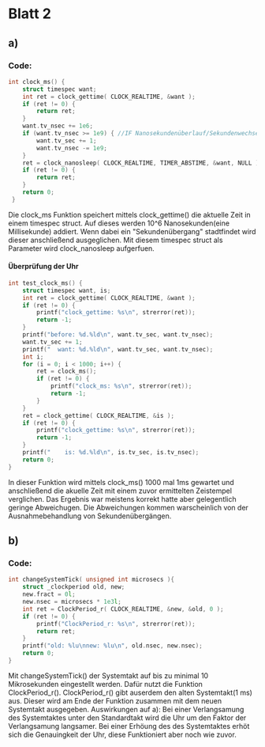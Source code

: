 # Blatt 2
## a)
### Code:
```c
int clock_ms() {
 	struct timespec want;
 	int ret = clock_gettime( CLOCK_REALTIME, &want );
 	if (ret != 0) {
 		return ret;
 	}
 	want.tv_nsec += 1e6;
 	if (want.tv_nsec >= 1e9) { //IF Nanosekundenüberlauf/Sekundenwechsel
 		want.tv_sec += 1;
 		want.tv_nsec -= 1e9;
 	}
 	ret = clock_nanosleep( CLOCK_REALTIME, TIMER_ABSTIME, &want, NULL );
 	if (ret != 0) {
 		return ret;
 	}
 	return 0;
 }
 ```
 Die clock_ms Funktion speichert mittels clock_gettime() die aktuelle Zeit in einem timespec struct.
 Auf dieses werden 10^6 Nanosekunden(eine Millisekunde) addiert. Wenn dabei ein "Sekundenübergang" stadtfindet 
 wird dieser anschließend ausgeglichen.
Mit diesem timespec struct als Parameter wird clock_nanosleep aufgerfuen.

#### Überprüfung der Uhr
```c
int test_clock_ms() {
	struct timespec want, is;
	int ret = clock_gettime( CLOCK_REALTIME, &want );
	if (ret != 0) {
		printf("clock_gettime: %s\n", strerror(ret));
		return -1;
	}
	printf("before: %d.%ld\n", want.tv_sec, want.tv_nsec);
	want.tv_sec += 1;
	printf("  want: %d.%ld\n", want.tv_sec, want.tv_nsec);
	int i;
	for (i = 0; i < 1000; i++) {
		ret = clock_ms();
		if (ret != 0) {
			printf("clock_ms: %s\n", strerror(ret));
			return -1;
		}
	}
	ret = clock_gettime( CLOCK_REALTIME, &is );
	if (ret != 0) {
		printf("clock_gettime: %s\n", strerror(ret));
		return -1;
	}
	printf("    is: %d.%ld\n", is.tv_sec, is.tv_nsec);
	return 0;
}
 ```
 In dieser Funktion wird mittels clock_ms() 1000 mal 1ms gewartet und anschließend die akuelle Zeit mit
 einem zuvor ermittelten Zeistempel verglichen. Das Ergebnis war meistens korrekt hatte aber
 gelegentlich geringe Abweichugen. Die Abweichungen kommen warscheinlich von der Ausnahmebehandlung
 von Sekundenübergängen.
     
## b)
### Code:
```c
int changeSystemTick( unsigned int microsecs ){
	struct _clockperiod old, new;
	new.fract = 0l;
	new.nsec = microsecs * 1e3l;
	int ret = ClockPeriod_r( CLOCK_REALTIME, &new, &old, 0 );
	if (ret != 0) {
		printf("ClockPeriod_r: %s\n", strerror(ret));
		return ret;
	}
	printf("old: %lu\nnew: %lu\n", old.nsec, new.nsec);
	return 0;
}

 ```
 Mit changeSystemTick() der Systemtakt auf bis zu minimal 10 Mikrosekunden eingestellt werden. Dafür 
 nutzt die Funktion ClockPeriod_r(). ClockPeriod_r() gibt auserdem den alten Systemtakt(1 ms) aus.
 Dieser wird am Ende der Funktion zusammen mit dem neuen Systemtakt ausgegeben.
 Auswirkungen auf a):
 Bei einer Verlangsamung des Systemtaktes unter den Standardtakt  wird die Uhr um den Faktor der Verlangsamung langsamer.
 Bei einer Erhöung des des Systemtaktes erhöt sich die Genauingkeit der Uhr, diese Funktioniert aber noch wie zuvor.
